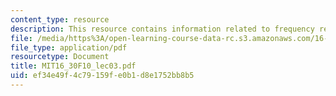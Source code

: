 ```yaml
---
content_type: resource
description: This resource contains information related to frequency response methods.
file: /media/https%3A/open-learning-course-data-rc.s3.amazonaws.com/16-30-feedback-control-systems-fall-2010/ef34e49f4c79159fe0b1d8e1752bb8b5_MIT16_30F10_lec03.pdf
file_type: application/pdf
resourcetype: Document
title: MIT16_30F10_lec03.pdf
uid: ef34e49f-4c79-159f-e0b1-d8e1752bb8b5
---
```

